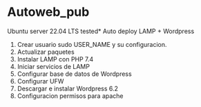 # Autoweb_pub
Ubuntu server 22.04 LTS tested*
Auto deploy LAMP + Wordpress
                
1. Crear usuario sudo USER_NAME y su configuracion.
2. Actualizar paquetes
3. Instalar LAMP con PHP 7.4
4. Iniciar servicios de LAMP
5. Configurar base de datos de Wordpress
6. Configurar UFW
7. Descargar e instalar Wordpress 6.2
8. Configuracion permisos para apache
